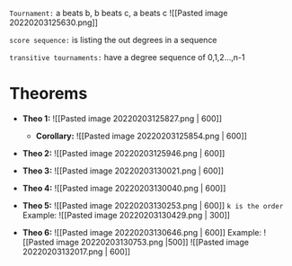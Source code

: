 `Tournament:` a beats b, b beats c, a beats c
![[Pasted image 20220203125630.png]]

`score sequence:` is listing the out degrees in a sequence

`transitive tournaments:` have a degree sequence of 0,1,2...,n-1
# Theorems
- **Theo 1:**
![[Pasted image 20220203125827.png | 600]]
	- **Corollary:**
	![[Pasted image 20220203125854.png | 600]]

- **Theo 2:**
![[Pasted image 20220203125946.png | 600]]

- **Theo 3:**
![[Pasted image 20220203130021.png | 600]]

- **Theo 4:**
![[Pasted image 20220203130040.png | 600]]

- **Theo 5:**
![[Pasted image 20220203130253.png | 600]]
`k is the order`
Example:
![[Pasted image 20220203130429.png | 300]]

- **Theo 6:**
![[Pasted image 20220203130646.png | 600]]
Example:
![[Pasted image 20220203130753.png |500]]
![[Pasted image 20220203132017.png | 600]]

